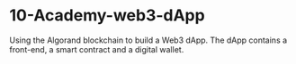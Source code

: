 # 10-Academy-web3-dApp
Using the Algorand blockchain to build a Web3 dApp. The dApp contains a front-end, a smart contract and a digital wallet.
